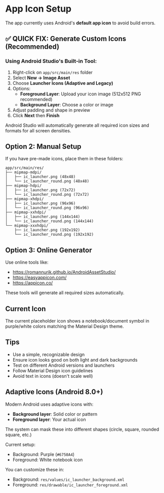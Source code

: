 # App Icon Setup

The app currently uses Android's **default app icon** to avoid build errors.

## ✅ QUICK FIX: Generate Custom Icons (Recommended)

### Using Android Studio's Built-in Tool:

1. Right-click on `app/src/main/res` folder
2. Select **New → Image Asset**
3. Choose **Launcher Icons (Adaptive and Legacy)**
4. Options:
   - **Foreground Layer**: Upload your icon image (512x512 PNG recommended)
   - **Background Layer**: Choose a color or image
5. Adjust padding and shape in preview
6. Click **Next** then **Finish**

Android Studio will automatically generate all required icon sizes and formats for all screen densities.

## Option 2: Manual Setup

If you have pre-made icons, place them in these folders:

```
app/src/main/res/
├── mipmap-mdpi/
│   ├── ic_launcher.png (48x48)
│   └── ic_launcher_round.png (48x48)
├── mipmap-hdpi/
│   ├── ic_launcher.png (72x72)
│   └── ic_launcher_round.png (72x72)
├── mipmap-xhdpi/
│   ├── ic_launcher.png (96x96)
│   └── ic_launcher_round.png (96x96)
├── mipmap-xxhdpi/
│   ├── ic_launcher.png (144x144)
│   └── ic_launcher_round.png (144x144)
└── mipmap-xxxhdpi/
    ├── ic_launcher.png (192x192)
    └── ic_launcher_round.png (192x192)
```

## Option 3: Online Generator

Use online tools like:
- https://romannurik.github.io/AndroidAssetStudio/
- https://easyappicon.com/
- https://appicon.co/

These tools will generate all required sizes automatically.

## Current Icon

The current placeholder icon shows a notebook/document symbol in purple/white colors matching the Material Design theme.

## Tips

- Use a simple, recognizable design
- Ensure icon looks good on both light and dark backgrounds
- Test on different Android versions and launchers
- Follow Material Design icon guidelines
- Avoid text in icons (doesn't scale well)

## Adaptive Icons (Android 8.0+)

Modern Android uses adaptive icons with:
- **Background layer**: Solid color or pattern
- **Foreground layer**: Your actual icon

The system can mask these into different shapes (circle, square, rounded square, etc.)

Current setup:
- Background: Purple (`#6750A4`)
- Foreground: White notebook icon

You can customize these in:
- Background: `res/values/ic_launcher_background.xml`
- Foreground: `res/drawable/ic_launcher_foreground.xml`

